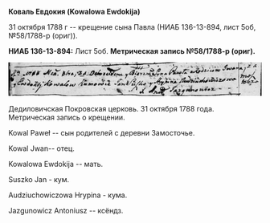 **Коваль Евдокия (Kowalowa Ewdokija)**

31 октября 1788 г -- крещение сына Павла (НИАБ 136-13-894, лист 5об,
№58/1788-р (ориг)).

**НИАБ 136-13-894:** Лист 5об. **Метрическая запись №58/1788-р (ориг).**

![](./media/5451442f686065d58b84b0fad97453e1aaa2fc96.png)

Дедиловичская Покровская церковь. 31 октября 1788 года. Метрическая
запись о крещении.

Kowal Paweł -- сын родителей с деревни Замосточье.

Kowal Jwan-- отец.

Kowalowa Ewdokija -- мать.

Suszko Jan - кум.

Audziuchowiczowa Hrypina - кума.

Jazgunowicz Antoniusz -- ксёндз.

